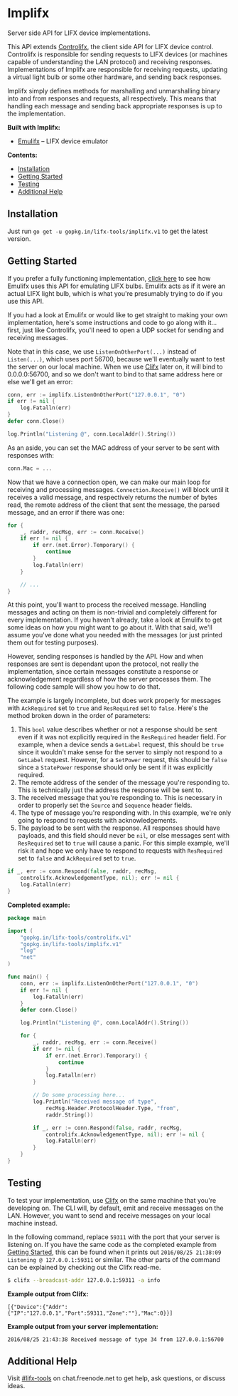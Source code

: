 # Implifx
Server side API for LIFX device implementations.

This API extends [Controlifx](https://github.com/lifx-tools/controlifx), the client side API for LIFX device control. Controlifx is responsible for sending requests to LIFX devices (or machines capable of understanding the LAN protocol) and receiving responses. Implementations of Implifx are responsible for receiving requests, updating a virtual light bulb or some other hardware, and sending back responses.

Implifx simply defines methods for marshalling and unmarshalling binary into and from responses and requests, all respectively. This means that handling each message and sending back appropriate responses is up to the implementation.

**Built with Implifx:**
- [Emulifx](https://github.com/lifx-tools/emulifx) &ndash; LIFX device emulator

**Contents:**
- [Installation](#installation)
- [Getting Started](#getting-started)
- [Testing](#testing)
- [Additional Help](#additional-help)

## Installation
Just run `go get -u gopkg.in/lifx-tools/implifx.v1` to get the latest version.

## Getting Started
If you prefer a fully functioning implementation, [click here](https://github.com/lifx-tools/emulifx/blob/master/server/server.go) to see how Emulifx uses this API for emulating LIFX bulbs. Emulifx acts as if it were an actual LIFX light bulb, which is what you're presumably trying to do if you use this API.

If you had a look at Emulifx or would like to get straight to making your own implementation, here's some instructions and code to go along with it... first, just like Controlifx, you'll need to open a UDP socket for sending and receiving messages.

Note that in this case, we use `ListenOnOtherPort(...)` instead of `Listen(...)`, which uses port 56700, because we'll eventually want to test the server on our local machine. When we use [Clifx](https://github.com/lifx-tools/clifx) later on, it will bind to 0.0.0.0:56700, and so we don't want to bind to that same address here or else we'll get an error:

```go
conn, err := implifx.ListenOnOtherPort("127.0.0.1", "0")
if err != nil {
	log.Fatalln(err)
}
defer conn.Close()

log.Println("Listening @", conn.LocalAddr().String())
```

As an aside, you can set the MAC address of your server to be sent with responses with:

```go
conn.Mac = ...
```

Now that we have a connection open, we can make our main loop for receiving and processing messages. `Connection.Receive()` will block until it receives a valid message, and respectively returns the number of bytes read, the remote address of the client that sent the message, the parsed message, and an error if there was one:

```go
for {
	_, raddr, recMsg, err := conn.Receive()
	if err != nil {
		if err.(net.Error).Temporary() {
			continue
		}
		log.Fatalln(err)
	}

	// ...
}
```

At this point, you'll want to process the received message. Handling messages and acting on them is non-trivial and completely different for every implementation. If you haven't already, take a look at Emulifx to get some ideas on how you might want to go about it. With that said, we'll assume you've done what you needed with the messages (or just printed them out for testing purposes).

However, sending responses is handled by the API. How and when responses are sent is dependant upon the protocol, not really the implementation, since certain messages constitute a response or acknowledgement regardless of how the server processes them. The following code sample will show you how to do that.

The example is largely incomplete, but does work properly for messages with `AckRequired` set to `true` and `ResRequired` set to `false`. Here's the method broken down in the order of parameters:

1. This `bool` value describes whether or not a response should be sent even if it was not explicitly required in the `ResRequired` header field. For example, when a device sends a `GetLabel` request, this should be `true` since it wouldn't make sense for the server to simply not respond to a `GetLabel` request. However, for a `SetPower` request, this should be `false` since a `StatePower` response should only be sent if it was explicitly required.
2. The remote address of the sender of the message you're responding to. This is technically just the address the response will be sent to.
3. The received message that you're responding to. This is necessary in order to properly set the `Source` and `Sequence` header fields.
4. The type of message you're responding with. In this example, we're only going to respond to requests with acknowledgements.
5. The payload to be sent with the response. All responses should have payloads, and this field should never be `nil`, or else messages sent with `ResRequired` set to `true` will cause a panic. For this simple example, we'll risk it and hope we only have to respond to requests with `ResRequired` set to `false` and `AckRequired` set to `true`.

```go
if _, err := conn.Respond(false, raddr, recMsg,
	controlifx.AcknowledgementType, nil); err != nil {
	log.Fatalln(err)
}
```

**Completed example:**
```go
package main

import (
	"gopkg.in/lifx-tools/controlifx.v1"
	"gopkg.in/lifx-tools/implifx.v1"
	"log"
	"net"
)

func main() {
	conn, err := implifx.ListenOnOtherPort("127.0.0.1", "0")
	if err != nil {
		log.Fatalln(err)
	}
	defer conn.Close()

	log.Println("Listening @", conn.LocalAddr().String())

	for {
		_, raddr, recMsg, err := conn.Receive()
		if err != nil {
			if err.(net.Error).Temporary() {
				continue
			}
			log.Fatalln(err)
		}

		// Do some processing here...
		log.Println("Received message of type",
			recMsg.Header.ProtocolHeader.Type, "from",
			raddr.String())

		if _, err := conn.Respond(false, raddr, recMsg,
			controlifx.AcknowledgementType, nil); err != nil {
			log.Fatalln(err)
		}
	}
}
```

## Testing
To test your implementation, use [Clifx](https://github.com/lifx-tools/clifx) on the same machine that you're developing on. The CLI will, by default, emit and receive messages on the LAN. However, you want to send and receive messages on your local machine instead.

In the following command, replace `59311` with the port that your server is listening on. If you have the same code as the completed example from [Getting Started](#getting-started), this can be found when it prints out `2016/08/25 21:38:09 Listening @ 127.0.0.1:59311` or similar. The other parts of the command can be explained by checking out the Clifx read-me.

```bash
$ clifx --broadcast-addr 127.0.0.1:59311 -a info
```

**Example output from Clifx:**
```
[{"Device":{"Addr":{"IP":"127.0.0.1","Port":59311,"Zone":""},"Mac":0}}]
```

**Example output from your server implementation:**
```
2016/08/25 21:43:38 Received message of type 34 from 127.0.0.1:56700
```

## Additional Help
Visit [#lifx-tools](http://webchat.freenode.net?randomnick=1&channels=%23lifx-tools&prompt=1) on chat.freenode.net to get help, ask questions, or discuss ideas.
